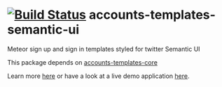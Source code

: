 [![Build Status](https://travis-ci.org/splendido/accounts-templates-semantic-ui.svg?branch=master)](https://travis-ci.org/splendido/accounts-templates-semantic-ui)
accounts-templates-semantic-ui
==============================

Meteor sign up and sign in templates styled for twitter Semantic UI

This package depends on [accounts-templates-core](https://atmospherejs.com/package/accounts-templates-core)

Learn more [here](http://accounts-templates.meteor.com) or have a look at a live demo application [here](http://accounts-templates-semantic-ui.meteor.com).
